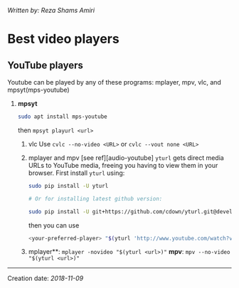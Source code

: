 _Written by: Reza Shams Amiri_
# Best video players

## YouTube players
Youtube can be played by any of these programs:
mplayer, mpv, vlc, and mpsyt(mps-youtube)
     
1. **mpsyt**
   ```bash
   sudo apt install mps-youtube
   ```
   then `mpsyt playurl <url>`

    1. vlc
        Use `cvlc --no-video <URL>` or `cvlc --vout none <URL>`
    1. mplayer and mpv [see ref][audio-youtube]
        `yturl` gets direct media URLs to YouTube media, freeing you having to view them in your browser.
        First install `yturl` using:

        ``` sh
        sudo pip install -U yturl

        # Or for installing latest github version:

        sudo pip install -U git+https://github.com/cdown/yturl.git@develop
        ```
        then you can use 
        ``` sh
        <your-preferred-player> "$(yturl 'http://www.youtube.com/watch?v=8TCxE0bWQeQ')"
        ```
    1. mplayer**:
        `mplayer -novideo "$(yturl <url>)"`
        **mpv**:
        `mpv --no-video "$(yturl <url>)"`

* * *
Creation date: _2018-11-09_
